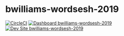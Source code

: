 # bwilliams-wordsesh-2019

[![CircleCI](https://circleci.com/gh/pantheon-training-org/bwilliams-wordsesh-2019.svg?style=shield)](https://circleci.com/gh/pantheon-training-org/bwilliams-wordsesh-2019)
[![Dashboard bwilliams-wordsesh-2019](https://img.shields.io/badge/dashboard-bwilliams_wordsesh_2019-yellow.svg)](https://dashboard.pantheon.io/sites/ed880509-31f9-40e1-a94b-a6c110afd15d#dev/code)
[![Dev Site bwilliams-wordsesh-2019](https://img.shields.io/badge/site-bwilliams_wordsesh_2019-blue.svg)](http://dev-bwilliams-wordsesh-2019.pantheonsite.io/)
